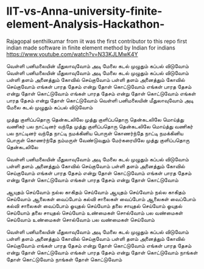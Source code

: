 # IIT-vs-Anna-university-finite-element-Analysis-Hackathon-
Rajagopal senthilkumar from iit was the first contributor to this repo 
first indian made software in finite element method by Indian for indians 
https://www.youtube.com/watch?v=N33KJLMwK4Y

வெள்ளி பனிமலையின் மீதுலாவுவோம்
அடி மேலை கடல் முழுதும் கப்பல் விடுவோம்
வெள்ளி பனிமலையின் மீதுலாவுவோம்
அடி மேலை கடல் முழுதும் கப்பல் விடுவோம்
பள்ளி தளம் அனைத்தும் கோவில் செய்குவோம்
பள்ளி தளம் அனைத்தும் கோவில் செய்குவோம்
எங்கள் பாரத தேசம் என்று தோள் கொட்டுவோம்
எங்கள் பாரத தேசம் என்று தோள் கொட்டுவோம்
எங்கள் பாரத தேசம் என்று தோள் கொட்டுவோம்
எங்கள் பாரத தேசம் என்று தோள் கொட்டுவோம்
வெள்ளி பனிமலையின் மீதுலாவுவோம்
அடி மேலை கடல் முழுதும் கப்பல் விடுவோம்

முத்து குளிப்பதொரு தென்கடலிலே
முத்து குளிப்பதொரு தென்கடலிலே
மொய்த்து வணிகர் பல நாட்டினர் வந்தே
முத்து குளிப்பதொரு தென்கடலிலே
மொய்த்து வணிகர் பல நாட்டினர் வந்தே
நாட்டி நமக்கினிய பொருள் கொணர்ந்தே
நாட்டி நமக்கினிய பொருள் கொணர்ந்தே
நம்மருள் வேண்டுவதும் மேர்கரையிலே
முத்து குளிப்பதொரு தென்கடலிலே

வெள்ளி பனிமலையின் மீதுலாவுவோம்
அடி மேலை கடல் முழுதும் கப்பல் விடுவோம்
பள்ளி தளம் அனைத்தும் கோவில் செய்குவோம்
பள்ளி தளம் அனைத்தும் கோவில் செய்குவோம்
எங்கள் பாரத தேசம் என்று தோள் கொட்டுவோம்
எங்கள் பாரத தேசம் என்று தோள் கொட்டுவோம்
எங்கள் பாரத தேசம் என்று தோள் கொட்டுவோம்

ஆயுதம் செய்வோம் நல்ல காகிதம் செய்வோம்
ஆயுதம் செய்வோம் நல்ல காகிதம் செய்வோம்
ஆலைகள் வைப்போம் கல்வி சாலைகள் வைப்போம்
ஆலைகள் வைப்போம் கல்வி சாலைகள் வைப்போம்
ஓயுதல் செய்யோம் தலை சாயுதல் செய்யோம்
ஓயுதல் செய்யோம் தலை சாயுதல் செய்யோம்
உண்மைகள் சொல்வோம் பல வண்மைகள் செய்வோம்
உண்மைகள் சொல்வோம் பல வண்மைகள் செய்வோம்

வெள்ளி பனிமலையின் மீதுலாவுவோம்
அடி மேலை கடல் முழுதும் கப்பல் விடுவோம்
பள்ளி தளம் அனைத்தும் கோவில் செய்குவோம்
பள்ளி தளம் அனைத்தும் கோவில் செய்குவோம்
எங்கள் பாரத தேசம் என்று தோள் கொட்டுவோம்
எங்கள் பாரத தேசம் என்று தோள் கொட்டுவோம்
எங்கள் பாரத தேசம் என்று தோள் கொட்டுவோம்
நாங்கள் தோள் கொட்டுவோம்
நாங்கள் தோள் கொட்டுவோம்
